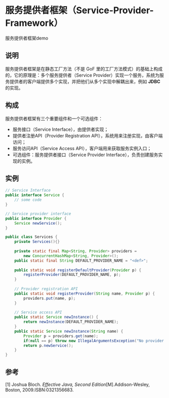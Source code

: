 # 服务提供者框架（Service-Provider-Framework）
服务提供者框架demo
## 说明      
服务提供者框架是在静态工厂方法（不是 GoF 里的工厂方法模式）的基础上构成的，它的原理是：多个服务提供者（Service Provider）实现一个服务，系统为服务提供者的客户端提供多个实现，并把他们从多个实现中解耦出来，例如 **JDBC** 的实现。
## 构成    
服务提供者框架有三个重要组件和一个可选组件：
* 服务接口（Service Interface），由提供者实现；
* 提供者注册API（Provider Registration API），系统用来注册实现，由客户端访问；
* 服务访问API（Service Access API），客户端用来获取服务实例入口；     
* 可选组件：服务提供者接口（Service Provider Interface），负责创建服务实现的实例。     

## 实例
```java
// Service Interface
public interface Service {
    // some code
}

// Service provider interface
public interface Provider {
    Service newService();
}

public class Services {
    private Services(){}
    
    private static final Map<String, Provider> providers = 
        new ConcurrentHashMap<String, Provider>();
    public static final String DEFAULT_PROVIDER_NAME = "<def>";
    
    public static void registerDefaultProvider(Provider p) {
        registerProvider(DEFAULT_PROVIDER_NAME, p);
    }
    
    // Provider registration API
    public static void registerProvider(String name, Provider p) {
        providers.put(name, p);
    }
    
    // Service access API
    public static Service newInstance() {
        return newInstance(DEFAULT_PROVIDER_NAME);
    }
    public static Service newInstance(String name) {
        Provider p = providers.get(name);
        if(null == p) throw new IllegalArgumentsException("No provider registered with name " + name);
        return p.newService();
    }
}
```
## 参考
[1] Joshua Bloch. *Effective Java, Second Edition*[M].Addison-Wesley, Boston, 2009.ISBN:0321356683.
